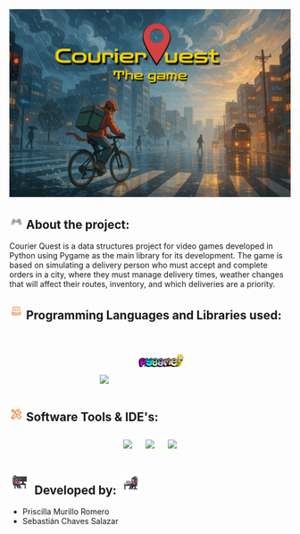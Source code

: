<img src="images\Courier_Quest.png"> 

## <img src="images\gif.gif" width ="25"><b> About the project:</b>
Courier Quest is a data structures project for video games developed in Python using Pygame as the main library for its development. The game is based on simulating a delivery person who must accept and complete orders in a city, where they must manage delivery times, weather changes that will affect their routes, inventory, and which deliveries are a priority.

## <img src="images\Computer_Gif.gif" width ="25"><b> Programming Languages and Libraries used:</b>

<div align="center">
  <img src="https://cdn.jsdelivr.net/gh/devicons/devicon/icons/python/python-original.svg" width="40px" style="margin: 10px;" />
  <img src="images\pygame_logo.png" width="80px" style="margin: 40px;" />
</div>

## <img src="images\Tools_Gif.gif" width ="25"><b> Software Tools & IDE's:</b>

<div align="center">
  <img src="https://cdn.jsdelivr.net/gh/devicons/devicon/icons/vscode/vscode-original.svg" width="40px" style="margin: 10px;" />
  <img src="https://cdn.jsdelivr.net/gh/devicons/devicon/icons/git/git-original.svg" width="40px" style="margin: 10px;" />
  <img src="https://cdn.jsdelivr.net/gh/devicons/devicon/icons/github/github-original.svg" width="40px" style="margin: 10px;" />
</div>

## <img src="images\Pixel_Coding_M.gif" width ="40"><b> Developed by:</b> <img src="images\Pixel_Coding_W.gif" width ="40">
* Priscilla Murillo Romero
* Sebastián Chaves Salazar
